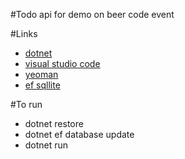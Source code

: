 #Todo api for demo on beer code event

#Links
 - [dotnet](https://www.microsoft.com/net)
 - [visual studio code](https://code.visualstudio.com/)
 - [yeoman](http://yeoman.io/)
 - [ef sqllite](https://docs.microsoft.com/en-us/ef/core/get-started/netcore/new-db-sqlite)

#To run
  - dotnet restore
  - dotnet ef database update
  - dotnet run